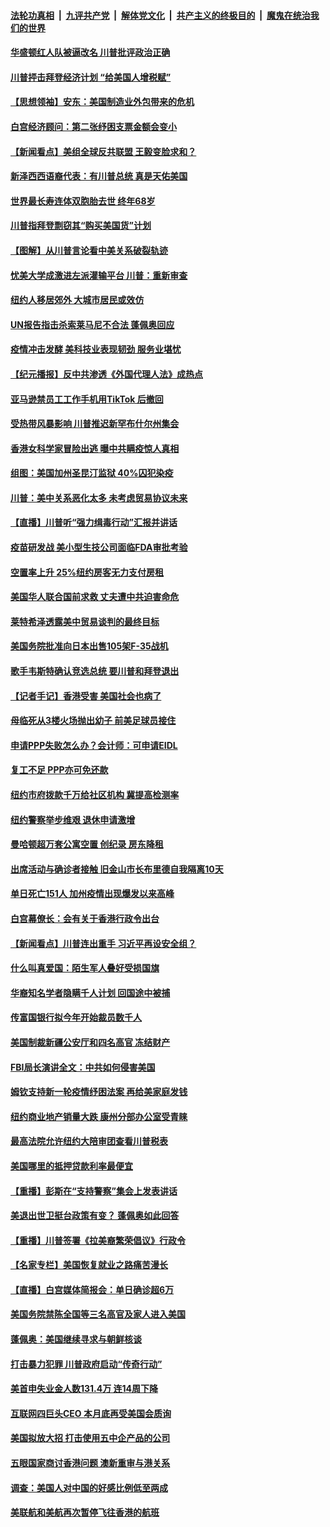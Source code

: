 

####  [法轮功真相](../../../../basic/blob/master/README.md?t=07111102) &nbsp;|&nbsp; [九评共产党](../../../../9ping.md/blob/master/README.md?t=07111102) &nbsp;|&nbsp; [解体党文化](../../../../jtdwh.md/blob/master/README.md?t=07111102)  &nbsp;|&nbsp; [共产主义的终极目的](../../../../gczydzjmd.md/blob/master/README.md?t=07111102) &nbsp;|&nbsp; [魔鬼在统治我们的世界](../../../../mgztzwmdsj.md/blob/master/README.md?t=07111102) 

#### [华盛顿红人队被逼改名 川普批评政治正确](../pages/nsc412/n12248036.md?t=07111102) 

#### [川普抨击拜登经济计划 “给美国人增税赋”](../pages/nsc412/n12247988.md?t=07111102) 

#### [【思想领袖】安东：美国制造业外包带来的危机](../pages/nsc412/n12028366.md?t=07111102) 

#### [白宫经济顾问：第二张纾困支票金额会变小](../pages/nsc412/n12247858.md?t=07111102) 

#### [【新闻看点】美组全球反共联盟 王毅变脸求和？](../pages/nsc412/n12247389.md?t=07111102) 

#### [新泽西西语裔代表：有川普总统 真是天佑美国](../pages/nsc412/n12247811.md?t=07111102) 

#### [世界最长寿连体双胞胎去世 终年68岁](../pages/nsc412/n12246802.md?t=07111102) 

#### [川普指拜登剽窃其“购买美国货”计划](../pages/nsc412/n12247732.md?t=07111102) 

#### [【图解】从川普言论看中美关系破裂轨迹](../pages/nsc412/n12247619.md?t=07111102) 

#### [忧美大学成激进左派灌输平台 川普：重新审查](../pages/nsc412/n12247726.md?t=07111102) 

#### [纽约人移居郊外 大城市居民或效仿](../pages/nsc412/n12247353.md?t=07111102) 

#### [UN报告指击杀索莱马尼不合法 蓬佩奥回应](../pages/nsc412/n12247146.md?t=07111102) 

#### [疫情冲击发酵 美科技业表现韧劲 服务业堪忧](../pages/nsc412/n12247270.md?t=07111102) 

#### [【纪元播报】反中共渗透《外国代理人法》成热点](../pages/nsc412/n12245678.md?t=07111102) 

#### [亚马逊禁员工工作手机用TikTok 后撤回](../pages/nsc412/n12247437.md?t=07111102) 

#### [受热带风暴影响 川普推迟新罕布什尔州集会](../pages/nsc412/n12247468.md?t=07111102) 

#### [香港女科学家冒险出逃 曝中共瞒疫惊人真相](../pages/nsc412/n12247399.md?t=07111102) 

#### [组图：美国加州圣昆汀监狱 40%囚犯染疫](../pages/nsc412/n12243398.md?t=07111102) 

#### [川普：美中关系恶化太多 未考虑贸易协议未来](../pages/nsc412/n12247342.md?t=07111102) 

#### [【直播】川普听“强力缉毒行动”汇报并讲话](../pages/nsc412/n12247084.md?t=07111102) 

#### [疫苗研发战 美小型生技公司面临FDA审批考验](../pages/nsc412/n12246855.md?t=07111102) 

#### [空置率上升 25%纽约房客无力支付房租](../pages/nsc412/n12246397.md?t=07111102) 

#### [美国华人联合国前求救 丈夫遭中共迫害命危](../pages/nsc412/n12244900.md?t=07111102) 

#### [莱特希泽透露美中贸易谈判的最终目标](../pages/nsc412/n12246823.md?t=07111102) 

#### [美国务院批准向日本出售105架F-35战机](../pages/nsc412/n12246608.md?t=07111102) 

#### [歌手韦斯特确认竞选总统 要川普和拜登退出](../pages/nsc412/n12244216.md?t=07111102) 

#### [【记者手记】香港受害 美国社会也病了](../pages/nsc412/n12245643.md?t=07111102) 

#### [母临死从3楼火场抛出幼子 前美足球员接住](../pages/nsc412/n12245627.md?t=07111102) 

#### [申请PPP失败怎么办？会计师：可申请EIDL](../pages/nsc412/n12245719.md?t=07111102) 

#### [复工不足  PPP亦可免还款](../pages/nsc412/n12245687.md?t=07111102) 

#### [纽约市府拨款千万给社区机构 冀提高检测率](../pages/nsc412/n12245713.md?t=07111102) 

#### [纽约警察举步维艰 退休申请激增](../pages/nsc412/n12245658.md?t=07111102) 

#### [曼哈顿超万套公寓空置  创纪录  房东降租](../pages/nsc412/n12245655.md?t=07111102) 

#### [出席活动与确诊者接触  旧金山市长布里德自我隔离10天](../pages/nsc412/n12245748.md?t=07111102) 

#### [单日死亡151人 加州疫情出现爆发以来高峰](../pages/nsc412/n12245734.md?t=07111102) 

#### [白宫幕僚长：会有关于香港行政令出台](../pages/nsc412/n12245360.md?t=07111102) 

#### [【新闻看点】川普连出重手 习近平再设安全组？](../pages/nsc412/n12245131.md?t=07111102) 

#### [什么叫真爱国：陌生军人叠好受损国旗](../pages/nsc412/n12244997.md?t=07111102) 

#### [华裔知名学者隐瞒千人计划 回国途中被捕](../pages/nsc412/n12245147.md?t=07111102) 

#### [传富国银行拟今年开始裁员数千人](../pages/nsc412/n12244985.md?t=07111102) 

#### [美国制裁新疆公安厅和四名高官 冻结财产](../pages/nsc412/n12244653.md?t=07111102) 

#### [FBI局长演讲全文：中共如何侵害美国](../pages/nsc412/n12244578.md?t=07111102) 

#### [姆钦支持新一轮疫情纾困法案 再给美家庭发钱](../pages/nsc412/n12244871.md?t=07111102) 

#### [纽约商业地产销量大跌 康州分部办公室受青睐](../pages/nsc412/n12244971.md?t=07111102) 

#### [最高法院允许纽约大陪审团查看川普税表](../pages/nsc412/n12244986.md?t=07111102) 

#### [美国哪里的抵押贷款利率最便宜](../pages/nsc412/n12244709.md?t=07111102) 

#### [【重播】彭斯在“支持警察”集会上发表讲话](../pages/nsc412/n12244575.md?t=07111102) 

#### [美退出世卫挺台政策有变？ 蓬佩奥如此回答](../pages/nsc412/n12244857.md?t=07111102) 

#### [【重播】川普签署《拉美裔繁荣倡议》行政令](../pages/nsc412/n12244501.md?t=07111102) 

#### [【名家专栏】美国恢复就业之路痛苦漫长](../pages/nsc412/n12243046.md?t=07111102) 

#### [【直播】白宫媒体简报会：单日确诊超6万](../pages/nsc412/n12244581.md?t=07111102) 

#### [美国务院禁陈全国等三名高官及家人进入美国](../pages/nsc412/n12244528.md?t=07111102) 

#### [蓬佩奥：美国继续寻求与朝鲜核谈](../pages/nsc412/n12244538.md?t=07111102) 

#### [打击暴力犯罪 川普政府启动“传奇行动”](../pages/nsc412/n12244422.md?t=07111102) 

#### [美首申失业金人数131.4万 连14周下降](../pages/nsc412/n12244463.md?t=07111102) 

#### [互联网四巨头CEO 本月底再受美国会质询](../pages/nsc412/n12244283.md?t=07111102) 

#### [美国拟放大招 打击使用五中企产品的公司](../pages/nsc412/n12244402.md?t=07111102) 

#### [五眼国家商讨香港问题 澳新重审与港关系](../pages/nsc412/n12244260.md?t=07111102) 

#### [调查：美国人对中国的好感比例低至两成](../pages/nsc412/n12243015.md?t=07111102) 

#### [美联航和美航再次暂停飞往香港的航班](../pages/nsc412/n12243607.md?t=07111102) 

